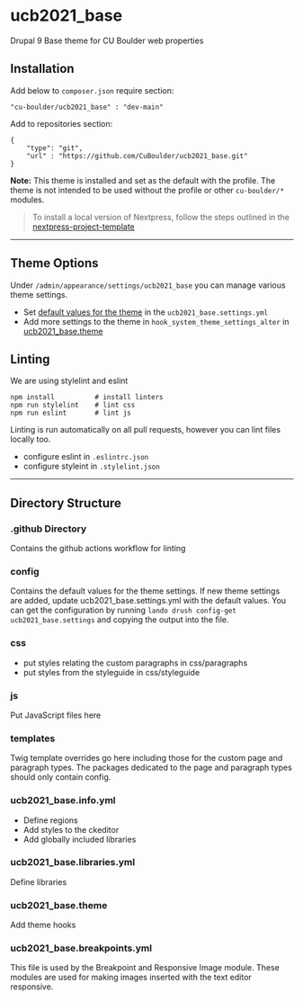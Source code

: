 # ucb2021_base
Drupal 9 Base theme for CU Boulder web properties

## Installation
Add below to `composer.json` require section:
````
"cu-boulder/ucb2021_base" : "dev-main"
````

Add to repositories section:
````
{
    "type": "git",
    "url" : "https://github.com/CuBoulder/ucb2021_base.git"
}
````

**Note:** This theme is installed and set as the default with the profile. The theme is not intended to be used without the profile or other `cu-boulder/*` modules.

> To install a local version of Nextpress, follow the steps outlined in the
> [nextpress-project-template](https://github.com/CuBoulder/nextpress-project-template)

---
## Theme Options

Under `/admin/appearance/settings/ucb2021_base` you can manage various theme settings.

- Set [default values for the theme](#config) in the `ucb2021_base.settings.yml`
- Add more settings to the theme in `hook_system_theme_settings_alter` in [ucb2021_base.theme](https://github.com/CuBoulder/ucb2021_base/blob/main/ucb2021_base.theme)

## Linting

We are using stylelint and eslint

````
npm install          # install linters
npm run stylelint    # lint css
npm run eslint       # lint js
````
Linting is run automatically on all pull requests, however you can lint files locally too.
- configure eslint in `.eslintrc.json`
- configure styleint in `.stylelint.json`

---
## Directory Structure

### .github Directory
Contains the github actions workflow for linting
### config
Contains the default values for the theme settings. If new theme settings are added, update ucb2021_base.settings.yml with the default values. You can get the configuration by running `lando drush config-get ucb2021_base.settings` and copying the output into the file.

### css
- put styles relating the custom paragraphs in css/paragraphs
- put styles from the styleguide in css/styleguide

### js
Put JavaScript files here

### templates
Twig template overrides go here including those for the custom page and paragraph types. The packages dedicated to the page and paragraph types should only contain config.

### ucb2021_base.info.yml
- Define regions
- Add styles to the ckeditor
- Add globally included libraries

### ucb2021_base.libraries.yml
Define libraries

### ucb2021_base.theme
Add theme hooks

### ucb2021_base.breakpoints.yml
This file is used by the Breakpoint and Responsive Image module. These modules are used
for making images inserted with the text editor responsive.
